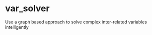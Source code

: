 var_solver
==========

Use a graph based approach to solve complex inter-related variables intelligently